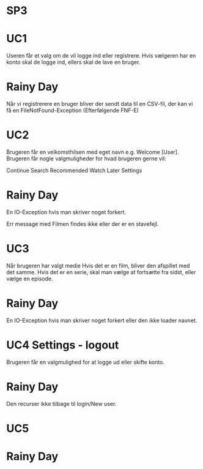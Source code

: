 # SP3



# UC1
Useren får et valg om de vil logge ind eller registrere.
Hvis vælgeren har en konto skal de logge ind, ellers skal de lave en bruger.

# Rainy Day
Når vi registrerere en bruger bliver der sendt data til en CSV-fil, der kan vi få en FileNotFound-Exception (Efterfølgende FNF-E)


# UC2
Brugeren får en velkomsthilsen med eget navn e.g. Welcome [User].
Brugeren får nogle valgmuligheder for hvad brugeren gerne vil:

Continue
Search
Recommended
Watch Later
Settings


# Rainy Day
En IO-Exception hvis man skriver noget forkert.

Err message med Filmen findes ikke eller der er en stavefejl.


# UC3
Når brugeren har valgt medie Hvis det er en film, bliver den afspillet med det samme.
Hvis det er en serie, skal man vælge at fortsætte fra sidst, eller vælge en episode.

# Rainy Day
En IO-Exception hvis man skriver noget forkert eller den ikke loader navnet.



# UC4 Settings - logout
Brugeren får en valgmulighed for at logge ud eller skifte konto.


# Rainy Day
Den recurser ikke tilbage til login/New user.


# UC5

# Rainy Day

